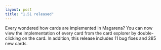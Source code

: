 ```yaml
---
layout: post
title: "1.51 released"
---
```



Every wondered how cards are implemented in Magarena? You can now view the
implementation of every card from the card explorer by double-clicking on the
card. In addition, this release includes 11 bug fixes and 285 new cards.

